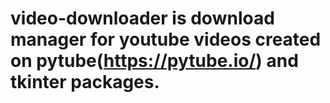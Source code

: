 # video-downloader is download manager for youtube videos created on pytube(https://pytube.io/) and tkinter packages.

